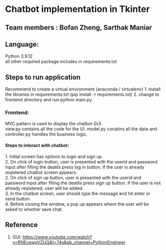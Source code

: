# Chatbot implementation in Tkinter
<h2>Team members : Bofan Zheng, Sarthak Maniar

## Language: 
Python 3.9.12 \
all other required package includes in requirements.txt

<h2> Steps to run application </h2>
Recommend to create a virtual environment (anaconda / virtualenv)
1. install the libraries in requirements.txt (pip install -r requirements.txt)
2. change to frontend directory and run python main.py

<br>

<h3> Frontend: </h3>
MVC pattern is used to display the chatbot GUI. <br>
view.py contains all the code for the UI. model.py conatins all the data and controller.py handles the business logic.

<br> 

<h4> Steps to interact with chatbot: </h4>
1. Initial screen has options to login and sign up. <br>
2. On click of login button, user is presented with the userid and password input after filling the deatils press log in button. If the user is already reqistered chatbot screen appears. <br>
2. On click of sign up button, user is presented with the userid and password input after filling the deatils press sign up button. If the user is not already reqistered, user will be added. <br>
3. In the chatbot screen, user should type the message and hit enter or send button. <br>
4. Before closing the window, a pop up appears where the user will be asked to whether save chat.

<br>

## Reference
1. GUI: https://www.youtube.com/watch?v=RNEcewpVZUQ&t=74s&ab_channel=PythonEngineer 
